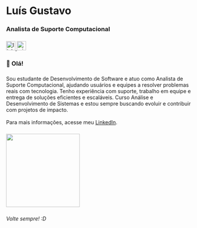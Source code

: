 <h1 align="left">Luís Gustavo</h1>

###

<h3 align="left">Analista de Suporte Computacional</h3>

###

<div align="left">
  <a href="www.linkedin.com/in/lgalvesz" target="_blank">
    <img src="https://img.shields.io/static/v1?message=LinkedIn&logo=linkedin&label=&color=0077B5&logoColor=white&labelColor=&style=for-the-badge" height="25" alt="linkedin logo"  />
  </a>
  <a href="mailto:lgalvesz@outlook.com" target="_blank">
    <img src="https://img.shields.io/static/v1?message=Outlook&logo=microsoft-outlook&label=&color=0078D4&logoColor=white&labelColor=&style=for-the-badge" height="25" alt="microsoft-outlook logo"  />
  </a>
</div>

###

<h3 align="left">👋 Olá!</h3>

###

<p align="left">
Sou estudante de Desenvolvimento de Software e atuo como Analista de Suporte Computacional, ajudando usuários e equipes a resolver problemas reais com tecnologia. Tenho experiência com suporte, trabalho em equipe e entrega de soluções eficientes e escaláveis. Curso Análise e Desenvolvimento de Sistemas e estou sempre buscando evoluir e contribuir com projetos de impacto.<br><br>
Para mais informações, acesse meu <a href="https://www.linkedin.com/in/lgalvesz/" target="_blank">LinkedIn</a>.
</p>

###

<div align="left">
  <img height="200" src="https://media.tenor.com/BuSEbkm9aAIAAAAi/hi-otag.gif"  />
</div>

###

<p align="left"><i>Volte sempre! :D</i></p>

###
